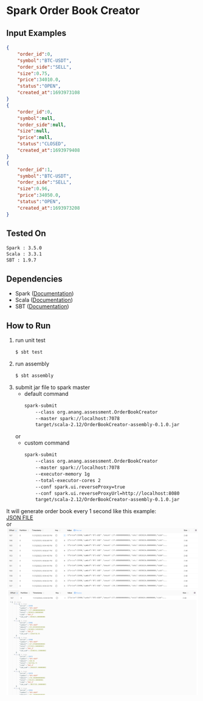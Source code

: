 # Spark Order Book Creator

## Input Examples
``` json
{
    "order_id":0,
    "symbol":"BTC-USDT",
    "order_side":"SELL",
    "size":0.75,
    "price":34010.0,
    "status":"OPEN",
    "created_at":1693973108
}
{
    "order_id":0,
    "symbol":null,
    "order_side":null,
    "size":null,
    "price":null,
    "status":"CLOSED",
    "created_at":1693979408
}
{
    "order_id":1,
    "symbol":"BTC-USDT",
    "order_side":"SELL",
    "size":0.96,
    "price":34050.0,
    "status":"OPEN",
    "created_at":1693973208
}
```

## Tested On
```
Spark : 3.5.0
Scala : 3.3.1
SBT : 1.9.7
```


## Dependencies
- Spark ([Documentation](https://spark.apache.org/docs/latest/))
- Scala ([Documentation](https://docs.scala-lang.org/))
- SBT ([Documentation](https://www.scala-sbt.org/1.x/docs/))


## How to Run
1. run unit test
    ``` bash
    $ sbt test
    ```
2. run assembly
    ``` bash
    $ sbt assembly
    ```
3. submit jar file to spark master <br>
    - default command
        ``` bash
        spark-submit
            --class org.anang.assessment.OrderBookCreator
            --master spark://localhost:7078
            target/scala-2.12/OrderBookCreator-assembly-0.1.0.jar
        ```
    or
    - custom command
        ``` bash
        spark-submit
            --class org.anang.assessment.OrderBookCreator
            --master spark://localhost:7078
            --executor-memory 1g
            --total-executor-cores 2
            --conf spark.ui.reverseProxy=true
            --conf spark.ui.reverseProxyUrl=http://localhost:8080
            target/scala-2.12/OrderBookCreator-assembly-0.1.0.jar
        ```

It will generate order book every 1 second like this example: <br>
[JSON FILE](https://github.com/annangsyarif/spark_order_book_creator/blob/main/output-example/example.json) <br>
or
![](https://github.com/annangsyarif/spark_order_book_creator/blob/main/output-example/picture_1.png)
![](https://github.com/annangsyarif/spark_order_book_creator/blob/main/output-example/picture_2.png)
